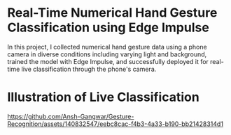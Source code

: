 # Real-Time Numerical Hand Gesture Classification using Edge Impulse
In this project, I collected numerical hand gesture data using a phone camera in diverse conditions including varying light and background, trained the model with Edge Impulse, and successfully deployed it for real-time live classification through the phone's camera.

# Illustration of Live Classification
https://github.com/Ansh-Gangwar/Gesture-Recognition/assets/140832547/eebc8cac-f4b3-4a33-b190-bb21428314d1
